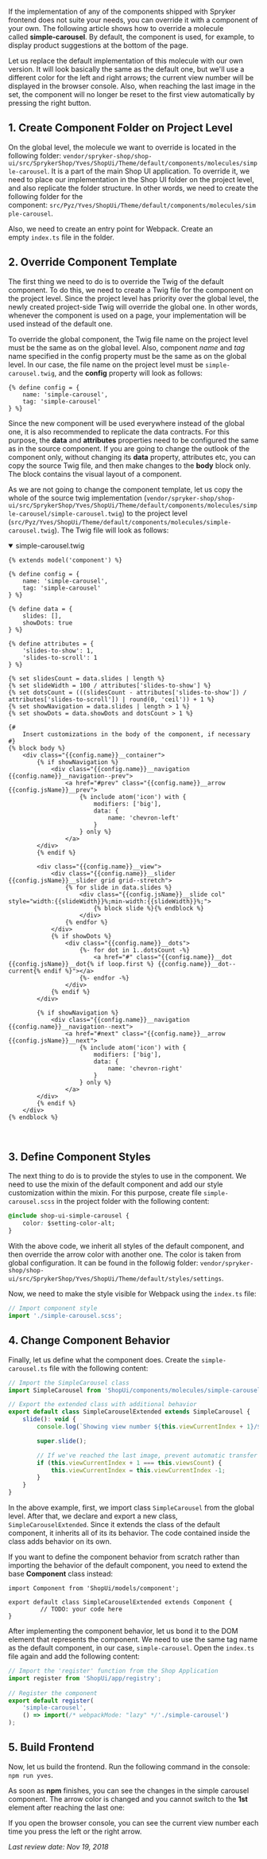 If the implementation of any of the components shipped with Spryker frontend does not suite your needs, you can override it with a component of your own. The following article shows how to override a molecule called **simple-carousel**. By default, the component is used, for example, to display product suggestions at the bottom of the page.
<!-- ../../../resources/images/frontend/old-simple-carousel.png -->
Let us replace the default implementation of this molecule with our own version. It will look basically the same as the default one, but we'll use a different color for the left and right arrows; the current view number will be displayed in the browser console. Also, when reaching the last image in the set, the component will no longer be reset to the first view automatically by pressing the right button.

## 1. Create Component Folder on Project Level
On the global level, the molecule we want to override is located in the following folder: `vendor/spryker-shop/shop-ui/src/SprykerShop/Yves/ShopUi/Theme/default/components/molecules/simple-carousel`. It is a part of the main Shop UI application. To override it, we need to place our implementation in the Shop UI folder on the project level, and also replicate the folder structure. In other words, we need to create the following folder for the component: `src/Pyz/Yves/ShopUi/Theme/default/components/molecules/simple-carousel`.

Also, we need to create an entry point for Webpack. Create an empty `index.ts` file in the folder.

## 2. Override Component Template
The first thing we need to do is to override the Twig of the default component. To do this, we need to create a Twig file for the component on the project level. Since the project level has priority over the global level, the newly created project-side Twig will override the global one. In other words, whenever the component is used on a page, your implementation will be used instead of the default one.

To override the global component, the Twig file name on the project level must be the same as on the global level. Also, component _name_ and _tag_ name specified in the config property must be the same as on the global level. In our case, the file name on the project level must be `simple-carousel.twig`, and the **config** property will look as follows:

```twig
{% define config = {
    name: 'simple-carousel',
    tag: 'simple-carousel'
} %}
```

Since the new component will be used everywhere instead of the global one, it is also recommended to replicate the data contracts. For this purpose, the **data** and **attributes** properties need to be configured the same as in the source component. If you are going to change the outlook of the component only, without changing its **data** property, attributes etc, you can copy the source Twig file, and then make changes to the **body** block only. The block contains the visual layout of a component.

As we are not going to change the component template, let us copy the whole of the source twig implementation (`vendor/spryker-shop/shop-ui/src/SprykerShop/Yves/ShopUi/Theme/default/components/molecules/simple-carousel/simple-carousel.twig`) to the project level (`src/Pyz/Yves/ShopUi/Theme/default/components/molecules/simple-carousel.twig`). The Twig file will look as follows:

<details open>
<summary>simple-carousel.twig</summary>
    
```
{% extends model('component') %}

{% define config = {
    name: 'simple-carousel',
    tag: 'simple-carousel'
} %}

{% define data = {
    slides: [],
    showDots: true
} %}

{% define attributes = {
    'slides-to-show': 1,
    'slides-to-scroll': 1
} %}

{% set slidesCount = data.slides | length %}
{% set slideWidth = 100 / attributes['slides-to-show'] %}
{% set dotsCount = (((slidesCount - attributes['slides-to-show']) / attributes['slides-to-scroll']) | round(0, 'ceil')) + 1 %}
{% set showNavigation = data.slides | length > 1 %}
{% set showDots = data.showDots and dotsCount > 1 %}

{#
    Insert customizations in the body of the component, if necessary
#}
{% block body %}
    <div class="{{config.name}}__container">
        {% if showNavigation %}
            <div class="{{config.name}}__navigation {{config.name}}__navigation--prev">
                <a href="#prev" class="{{config.name}}__arrow {{config.jsName}}__prev">
                    {% include atom('icon') with {
                        modifiers: ['big'],
                        data: {
                            name: 'chevron-left'
                        }
                    } only %}
                </a>
        </div>
        {% endif %}

        <div class="{{config.name}}__view">
            <div class="{{config.name}}__slider {{config.jsName}}__slider grid grid--stretch">
                {% for slide in data.slides %}
                    <div class="{{config.jsName}}__slide col" style="width:{{slideWidth}}%;min-width:{{slideWidth}}%;">
                        {% block slide %}{% endblock %}
                    </div>
                {% endfor %}
            </div>
            {% if showDots %}
                <div class="{{config.name}}__dots">
                    {%- for dot in 1..dotsCount -%}
                        <a href="#" class="{{config.name}}__dot {{config.jsName}}__dot{% if loop.first %} {{config.name}}__dot--current{% endif %}"></a>
                    {%- endfor -%}
                </div>
            {% endif %}
        </div>

        {% if showNavigation %}
            <div class="{{config.name}}__navigation {{config.name}}__navigation--next">
                <a href="#next" class="{{config.name}}__arrow {{config.jsName}}__next">
                    {% include atom('icon') with {
                        modifiers: ['big'],
                        data: {
                            name: 'chevron-right'
                        }
                    } only %}
                </a>
        </div>
        {% endif %}
    </div>
{% endblock %}
```
    
</br>
</details>

## 3. Define Component Styles
The next thing to do is to provide the styles to use in the component. We need to use the mixin of the default component and add our style customization within the mixin. For this purpose, create file `simple-carousel.scss` in the project folder with the following content:

```css
@include shop-ui-simple-carousel {
    color: $setting-color-alt;
}
```

With the above code, we inherit all styles of the default component, and then override the arrow color with another one. The color is taken from global configuration. It can be found in the followig folder: `vendor/spryker-shop/shop-ui/src/SprykerShop/Yves/ShopUi/Theme/default/styles/settings`.

Now, we need to make the style visible for Webpack using the `index.ts` file:

```Javascript
// Import component style
import './simple-carousel.scss';
```

## 4. Change Component Behavior
Finally, let us define what the component does. Create the `simple-carousel.ts` file with the following content:

```Javascript
// Import the SimpleCarousel class
import SimpleCarousel from 'ShopUi/components/molecules/simple-carousel/simple-carousel';

// Export the extended class with additional behavior
export default class SimpleCarouselExtended extends SimpleCarousel {
    slide(): void {
        console.log(`Showing view number ${this.viewCurrentIndex + 1}/${this.viewsCount}!`);

        super.slide();

        // If we've reached the last image, prevent automatic transfer to the 1st one
        if (this.viewCurrentIndex + 1 === this.viewsCount) {
            this.viewCurrentIndex = this.viewCurrentIndex -1;
        }
    }
}
```

In the above example, first, we import class `SimpleCarousel` from the global level. After that, we declare and export a new class, `SimpleCarouselExtended`. Since it extends the class of the default component, it inherits all of its its behavior. The code contained inside the class adds behavior on its own.

If you want to define the component behavior from scratch rather than importing the behavior of the default component, you need to extend the base **Component** class instead:

```
import Component from 'ShopUi/models/component';

export default class SimpleCarouselExtended extends Component {
         // TODO: your code here
}
```

After implementing the component behavior, let us bond it to the DOM element that represents the component. We need to use the same tag name as the default component, in our case, `simple-carousel`. Open the `index.ts` file again and add the following content:

```Javascript
// Import the 'register' function from the Shop Application
import register from 'ShopUi/app/registry';
 
// Register the component
export default register(
    'simple-carousel',
    () => import(/* webpackMode: "lazy" */'./simple-carousel')
);
```

## 5. Build Frontend
Now, let us build the frontend. Run the following command in the console: `npm run yves`.

As soon as **npm** finishes, you can see the changes in the simple carousel component. The arrow color is changed and you cannot switch to the **1st** element after reaching the last one:
<!-- ../../../resources/images/frontend/new-simple-carousel.png -->
If you open the browser console, you can see the current view number each time you press the left or the right arrow.
<!-- ../../../resources/images/frontend/new-carousel-console.png-->
_Last review date: Nov 19, 2018_

<!--by Volodymyr Volkov-->